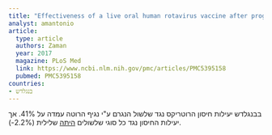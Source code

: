 ```yaml
---
title: "Effectiveness of a live oral human rotavirus vaccine after programmatic introduction in Bangladesh: A cluster-randomized trial"
analyst: amantonio
article:
  type: article
  authors: Zaman
  year: 2017
  magazine: PLoS Med
  link: https://www.ncbi.nlm.nih.gov/pmc/articles/PMC5395158
  pubmed: PMC5395158
countries:
- בנגלדש
---
```


בבנגלדש יעילות חיסון הרוטריקס נגד שלשול הנגרם ע"י נגיף הרוטה עמדה על 41%. אך יעילות החיסון נגד כל סוגי שלשולים [היתה](https://journals.plos.org/plosmedicine/article/comment?id=10.1371/annotation/273b7756-558c-4a99-bb86-72f62d4c6fef) שלילית (2.2%-).
